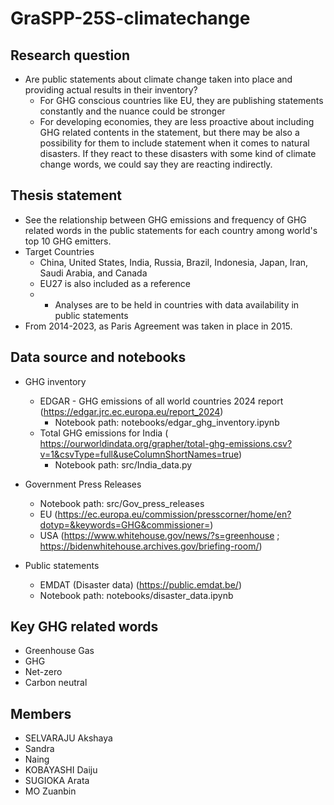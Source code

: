 # GraSPP-25S-climatechange
## Research question
- Are public statements about climate change taken into place and providing actual results in their inventory?
  - For GHG conscious countries like EU, they are publishing statements constantly and the nuance could be stronger
  - For developing economies, they are less proactive about including GHG related contents in the statement, but there may be also a possibility for them to include statement when it comes to natural disasters. If they react to these disasters with some kind of climate change words, we could say they are reacting indirectly.
## Thesis statement
- See the relationship between GHG emissions and frequency of GHG related words in the public statements for each country among world's top 10 GHG emitters.
- Target Countries
    - China, United States, India, Russia, Brazil, Indonesia, Japan, Iran, Saudi Arabia, and Canada
    - EU27 is also included as a reference
    - * Analyses are to be held in countries with data availability in public statements
- From 2014-2023, as Paris Agreement was taken in place in 2015.
## Data source and notebooks
- GHG inventory
    - EDGAR - GHG emissions of all world countries 2024 report (https://edgar.jrc.ec.europa.eu/report_2024)
        - Notebook path: notebooks/edgar_ghg_inventory.ipynb
    - Total GHG emissions for India ( https://ourworldindata.org/grapher/total-ghg-emissions.csv?v=1&csvType=full&useColumnShortNames=true)
        - Notebook path: src/India_data.py
          
- Government Press Releases
    - Notebook path: src/Gov_press_releases
    - EU (https://ec.europa.eu/commission/presscorner/home/en?dotyp=&keywords=GHG&commissioner=)
    - USA (https://www.whitehouse.gov/news/?s=greenhouse ; https://bidenwhitehouse.archives.gov/briefing-room/)
      
- Public statements
    - EMDAT (Disaster data) (https://public.emdat.be/)
    - Notebook path: notebooks/disaster_data.ipynb

## Key GHG related words
- Greenhouse Gas
- GHG
- Net-zero
- Carbon neutral

## Members
- SELVARAJU Akshaya
- Sandra
- Naing
- KOBAYASHI Daiju
- SUGIOKA Arata
- MO Zuanbin
